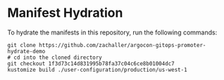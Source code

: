 # Manifest Hydration

To hydrate the manifests in this repository, run the following commands:

```shell
git clone https://github.com/zachaller/argocon-gitops-promoter-hydrate-demo
# cd into the cloned directory
git checkout 1f3d73c14d831995b78fa37c04c6ce8b01004dc7
kustomize build ./user-configuration/production/us-west-1
```
